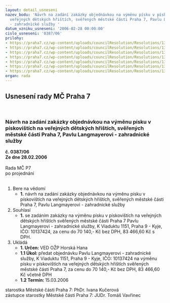 ```yaml
---
layout: detail_usneseni
nazev_bodu: 'Návrh na zadání zakázky objednávkou na výměnu písku v pískovištích na
  veřejných dětských hřištích, svěřených městské části Praha 7, Pavlu Langmayerovi
  - zahradnické služby '
datum_vzniku_usneseni: '2006-02-28 00:00:00'
cislo_usneseni: '0387/06'
prilohy:
- https://praha7.cz/wp-content/uploads/councilResolution/Resolutions/13301/12-langmayer_smlouva_1.jpg
- https://praha7.cz/wp-content/uploads/councilResolution/Resolutions/13301/12-langmayer_smlouva_2.jpg
- https://praha7.cz/wp-content/uploads/councilResolution/Resolutions/13301/12-langmayer_smlouva_3.jpg
- https://praha7.cz/wp-content/uploads/councilResolution/Resolutions/13301/12-langmayer_smlouva_4.jpg
- https://praha7.cz/wp-content/uploads/councilResolution/Resolutions/13301/12-langmayer_smlouva_-_dodatek_%c4%8d.3_-_1.jpg
- https://praha7.cz/wp-content/uploads/councilResolution/Resolutions/13301/12-langmayer_smlouva_dodatek_%c4%8d._3_-_2.jpg
- https://praha7.cz/wp-content/uploads/councilResolution/Resolutions/13301/12-nab%c3%addka_lang._p%c3%adsek.doc
organ: rada
---
```

<div id="ucUsn_pList" class="usn">
	<span><h2>Usnesení rady MČ Praha 7 </h2>
<br></span><div class="standBody">
<span><h3>Návrh na zadání zakázky objednávkou na výměnu písku v pískovištích na veřejných dětských hřištích, svěřených městské části Praha 7, Pavlu Langmayerovi - zahradnické služby </h3></span><div class="center">
		<strong>č. 0387/06</strong><br>
	</div>
<div class="center">
		<strong>Ze dne 28.02.2006</strong><br><br>
	</div>Rada MČ P7<br> po projednání<br><br><ol>
<li>Bere na vědomí<ul><li>
<strong>1.</strong> návrh na zadání zakázky objednávkou na výměnu písku v pískovištích na veřejných dětských hřištích, svěřených městské části Praha 7, Pavlu Langmayerovi - zahradnické služby </li></ul>
</li>
<li>Souhlasí<ul><li>
<strong>1.</strong> se zadáním zakázky na výměnu písku v pískovištích na veřejných dětských hřištích svěřených městské části Praha 7 Pavlu Langmayerovi - zahradnické služby, K Viaduktu 1151, Praha 9 - Kyje, IČO: 10137424, za cenu do 70 140,- Kč bez DPH, 83 466,60 Kč s DPH.</li></ul>
</li>
<li>Ukládá<ul>
<li>
<strong>1. Určen: </strong>VED OŽP Horská Hana</li>
<li>
<strong>1.1 Úkol: </strong>předat objednávku Pavlu Langmayerovi - zahradnické služby, K Viaduktu 1151, Praha 9 - Kyje, IČO: 10137424 na výměnu písku v pískovištích na veřejných dětských hřištích svěřených městské části Praha 7,  za cenu do 70 140,- Kč bez DPH, 83 466,60 Kč včetně DPH</li>
<li>
<strong>1.2 Termín: </strong>15.03.2006</li>
</ul>
</li>
</ol>starostka Městské části Praha 7: PhDr. Ivana Kučerová<br>zástupce starostky Městské části Praha 7: JUDr. Tomáš Vavřinec 
</div>
</div>